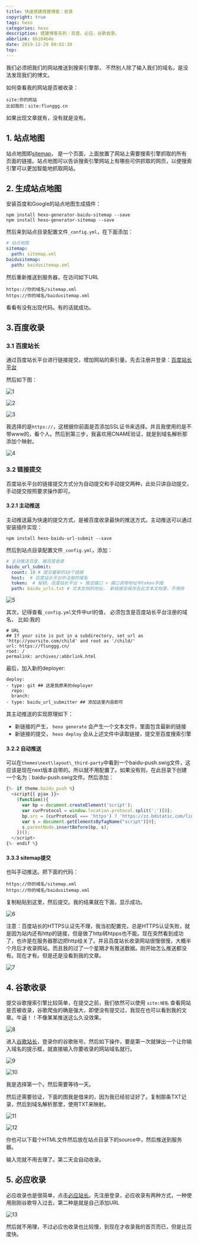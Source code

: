 ```yaml
---
title: 快速搭建搭建博客：收录
copyright: true
tags: hexo
categories: hexo
description: 搭建博客系列：百度，必应，谷歌收录。
abbrlink: 6b104b4e
date: 2019-12-29 00:02:39
top:
---
```


我们必须把我们的网站推送到搜索引擎那， 不然别人除了输入我们的域名，是没法发现我们的博文。

如何查看我的网站是否被收录：

```
site:你的网站
比如我的：site:flunggg.cn
```

如果出现文章就有，没有就是没有。

## 1. 站点地图

站点地图即[sitemap](https://link.jianshu.com/?t=https://baike.baidu.com/item/sitemap/6241567?fr=aladdin)， 是一个页面，上面放置了网站上需要搜索引擎抓取的所有页面的链接。站点地图可以告诉搜索引擎网站上有哪些可供抓取的网页，以便搜索引擎可以更加智能地抓取网站。



## 2. 生成站点地图

安装百度和Google的站点地图生成插件：

```git
npm install hexo-generator-baidu-sitemap --save
npm install hexo-generator-sitemap --save
```

然后来到站点目录配置文件`_config.yml`，在下面添加：

```yml
# 站点地图
sitemap: 
  path: sitemap.xml
baidusitemap:
  path: baidusitemap.xml
```

然后重新推送到服务器，在访问如下URL

```
https://你的域名/sitemap.xml
https://你的域名/baidusitemap.xml
```

看看有没有出现代码。有的话就成功。

## 3.百度收录

### 3.1 百度站长

通过百度站长平台进行链接提交，增加网站的索引量。先去注册并登录：[百度站长平台](https://ziyuan.baidu.com/?castk=LTE%3D)

然后如下图：

![1](http://flunggg.oss-cn-shenzhen.aliyuncs.com/hexoImg/2019122900/20191229001024-355538.png)

![2](http://flunggg.oss-cn-shenzhen.aliyuncs.com/hexoImg/2019122900/20191229001031-449605.png)

![3](http://flunggg.oss-cn-shenzhen.aliyuncs.com/hexoImg/2019122900/20191229001037-231974.png)

我选择的是`https://`，这根据你前面是否添加SSL证书来选择。并且我使用的是不带www的，看个人。然后到第三步，我喜欢用CNAME验证，就是到域名解析那添加个映射。

![4](http://flunggg.oss-cn-shenzhen.aliyuncs.com/hexoImg/2019122900/20191229003649-19150.png)

### 3.2 链接提交

百度站长平台的链接提交方式分为自动提交和手动提交两种，此处只讲自动提交，手动提交按照要求操作即可。

#### 3.2.1 主动推送

主动推送最为快速的提交方式，是被百度收录最快的推送方式。主动推送可以通过安装插件实现：

```
npm install hexo-baidu-url-submit --save
```

然后到站点目录配置文件`_config.yml`，添加：

```yml
# 主动推送百度，被百度收录
baidu_url_submit:
  count: 10 # 提交最新的10个链接
  host:  # 百度站长平台中注册的域名
  token:  # 秘钥，百度站长平台 > 推送接口 > 接口调用地址中token字段
  path: baidu_urls.txt # 文本文档的地址， 新链接会保存在此文本文档里，不用改
```

![5](http://flunggg.oss-cn-shenzhen.aliyuncs.com/hexoImg/2019122902/20191229025916-585899.png)

其次，记得查看`_config.yml`文件中url的值， 必须包含是百度站长平台注册的域名， 比如:我的

```
# URL
## If your site is put in a subdirectory, set url as 'http://yoursite.com/child' and root as '/child/'
url: https://flunggg.cn/
root: /
permalink: archives/:abbrlink.html
```

最后，加入新的deployer:

```
deploy:
- type: git ## 这是我原来的deployer
  repo:
  branch:
- type: baidu_url_submitter ## 添加这里内容即可
```

其主动推送的实现原理如下：

- 新链接的产生， `hexo generate` 会产生一个文本文件，里面包含最新的链接
- 新链接的提交， `hexo deploy` 会从上述文件中读取链接，提交至百度搜索引擎

#### 3.2.2 自动推送

可以在`themes\next\layout\_third-party`中看到一个baidu-push.swig文件，这应该是现在next版本自带的。所以就不用配置了。如果没有则，在此目录下创建一个名为：baidu-push.swig文件。然后添加：

```js
{%- if theme.baidu_push %}
  <script{{ pjax }}>
    (function(){
      var bp = document.createElement('script');
      var curProtocol = window.location.protocol.split(':')[0];
      bp.src = (curProtocol === 'https') ? 'https://zz.bdstatic.com/linksubmit/push.js' : 'http://push.zhanzhang.baidu.com/push.js';
      var s = document.getElementsByTagName("script")[0];
      s.parentNode.insertBefore(bp, s);
    })();
  </script>
{%- endif %}
```

#### 3.3.3 sitemap提交

也叫手动推送。把下面的代码：

```
https://你的域名/sitemap.xml
https://你的域名/baidusitemap.xml
```

复制粘贴到这里，然后提交。我的结果就在下面，显示成功。

![6](http://flunggg.oss-cn-shenzhen.aliyuncs.com/hexoImg/2019122900/20191229003550-704359.png)

注意：百度站长的HTTPS认证先不理，我当初配置完，总是HTTPS认证失败，就是因为站内还有http的链接，但是做了http转htpps也不能。现在突然看到成功了，也许是在服务器那边把http给关了。并且百度站长收录网站很慢很慢，大概半个月后才收录网站。而且我的过了一个星期才有推送数据。刚开始怎么推送都没有。现在才有。但是还是没看到我的文章。

![7](http://flunggg.oss-cn-shenzhen.aliyuncs.com/hexoImg/2019122900/20191229003645-587488.png)

## 4. 谷歌收录

提交谷歌搜索引擎比较简单，在提交之前，我们依然可以使用 `site:域名` 查看网站是否被收录，谷歌爬虫的确是强大，即使没有提交过，我现在也可以看到我的文章。牛逼！！不像某某推送这么久没效果。

![8](http://flunggg.oss-cn-shenzhen.aliyuncs.com/hexoImg/2019122900/20191229005043-463018.png)

进入[谷歌站长](https://www.google.com/webmasters/#?modal_active=none)，登录你的谷歌账号。然后如下操作，要是第一次就弹出一个让你输入域名的提示框，就直接输入你要收录的网站域名就行。

![9](http://flunggg.oss-cn-shenzhen.aliyuncs.com/hexoImg/2019123117/20191231170655-456946.png)



![10](http://flunggg.oss-cn-shenzhen.aliyuncs.com/hexoImg/2019122900/20191229005435-133975.png)

我是选择第一个。然后需要等待一天。

然后还需要验证，下面的图我是借来的，因为我已经验证好了。复制那条TXT记录，然后到域名解析那里，使用TXT来映射。

![11](http://flunggg.oss-cn-shenzhen.aliyuncs.com/hexoImg/2019122901/20191229010850-311092.png)

![12](http://flunggg.oss-cn-shenzhen.aliyuncs.com/hexoImg/2019122901/20191229011040-65121.png)

你也可以下载个HTML文件然后放在站点目录下的source中，然后推送到服务器。

输入完就不用去理了。第二天会自动收录。

## 5. 必应收录

必应收录也是很简单，点击[必应站长](https://www.bing.com/webmaster/home/mysites)。先注册登录，必应收录有两种方式，一种使用刚刚谷歌导入过去，第二种是就是自己添加URL

![13](http://flunggg.oss-cn-shenzhen.aliyuncs.com/hexoImg/2019122901/20191229011600-898298.png)

然后就不用理，不过必应也收录也比较慢，到现在才收录我的首页而已，但是比百度快。

